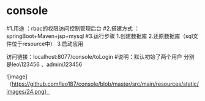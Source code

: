 # console
#1.用途 ：rbac的权限访问控制管理后台
#2.搭建方式 ： springBoot+Maven+jsp+mysql
#3.运行步骤 1.创建数据库 2.还原数据库（sql文件位于resource中） 3.启动应用 

访问链接：localhost:8077/console/toLogin
#说明：默认初始了两个用户 分别是leo\123456 、admin\123456


![image]（https://github.com/leo187/console/blob/master/src/main/resources/static/images/24.png）
